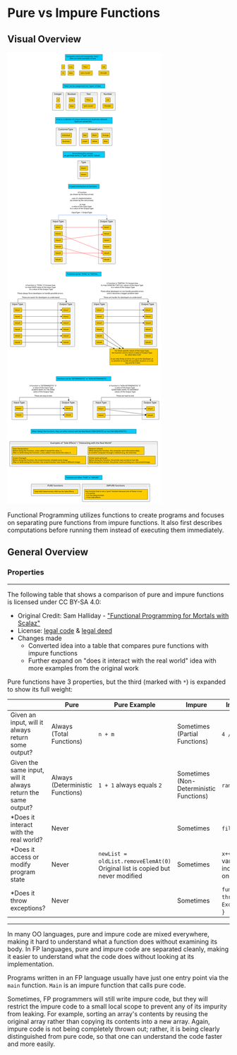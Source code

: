 # Pure vs Impure Functions

## Visual Overview

![Pure and Impure Functions](./assets/Pure-and-Impure-Functions.svg)

Functional Programming utilizes functions to create programs and focuses on separating pure functions from impure functions. It also first describes computations before running them instead of executing them immediately.

## General Overview

### Properties

<hr>
The following table that shows a comparison of pure and impure functions is licensed under CC BY-SA 4.0:

- Original Credit: Sam Halliday - ["Functional Programming for Mortals with Scalaz"](https://leanpub.com/fpmortals)
- License: [legal code](https://creativecommons.org/licenses/by-sa/4.0/legalcode) & [legal deed](https://creativecommons.org/licenses/by-sa/4.0/)
- Changes made
    - Converted idea into a table that compares pure functions with impure functions
    - Further expand on "does it interact with the real world" idea with more examples from the original work

Pure functions have 3 properties, but the third (marked with `*`) is expanded to show its full weight:

|     | Pure | Pure Example | Impure | Impure Example |
| --- | ---- | ------------ | ------ | -------------- |
| Given an input, will it always return some output? | Always <br> (Total Functions) | `n + m` | Sometimes <br> (Partial Functions) | `4 / 0 == undefined`
| Given the same input, will it always return the same output? | Always <br> (Deterministic Functions) | `1 + 1` always equals `2` | Sometimes <br> (Non-Deterministic Functions) | `random.nextInt()`
| *Does it interact with the real world? | Never |  | Sometimes | `file.getText()` |
| *Does it access or modify program state | Never | `newList = oldList.removeElemAt(0)`<br>Original list is copied but never modified | Sometimes | `x++`<br>variable `x` is incremented by one.
| *Does it throw exceptions? | Never | | Sometimes | `function (e) { throw Exception("error") }` |

<hr>

In many OO languages, pure and impure code are mixed everywhere, making it hard to understand what a function does without examining its body. In FP languages, pure and impure code are separated cleanly, making it easier to understand what the code does without looking at its implementation.

Programs written in an FP language usually have just one entry point via the `main` function. `Main` is an impure function that calls pure code.

Sometimes, FP programmers will still write impure code, but they will restrict the impure code to a small local scope to prevent any of its impurity from leaking. For example, sorting an array's contents by reusing the original array rather than copying its contents into a new array. Again, impure code is not being completely thrown out; rather, it is being clearly distinguished from pure code, so that one can understand the code faster and more easily.
